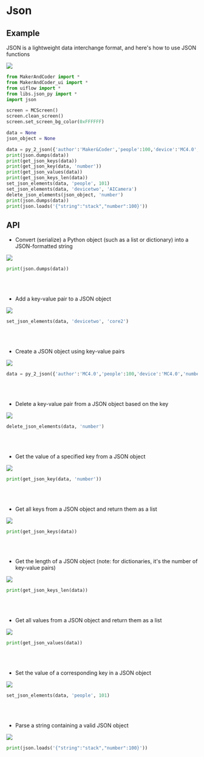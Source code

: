 # Json

## Example

JSON is a lightweight data interchange format, and here's how to use JSON functions


<img class="blockly_svg" src="https://makerandcoder.com/MCLab/blockly/generic/JSON/uiflow_block_example.svg"> 

```python
from MakerAndCoder import *
from MakerAndCoder_ui import *
from uiflow import *
from libs.json_py import *
import json

screen = MCScreen()
screen.clean_screen()
screen.set_screen_bg_color(0xFFFFFF)

data = None
json_object = None

data = py_2_json({'author':'Maker&Coder','people':100,'device':'MC4.0','number':'5'})
print(json.dumps(data))
print(get_json_keys(data))
print(get_json_key(data, 'number'))
print(get_json_values(data))
print(get_json_keys_len(data))
set_json_elements(data, 'people', 101)
set_json_elements(data, 'devicetwo', 'AICamera')
delete_json_elements(json_object, 'number')
print(json.dumps(data))
print(json.loads('{"string":"stack","number":100}'))
```

## API
- Convert (serialize) a Python object (such as a list or dictionary) into a JSON-formatted string
<img class="blockly_svg" src="https://makerandcoder.com/MCLab/blockly/generic/JSON/uiflow_block_dumps_json.svg"> 

```python
print(json.dumps(data))
```

<br><br>
- Add a key-value pair to a JSON object
<img class="blockly_svg" src="https://makerandcoder.com/MCLab/blockly/generic/JSON/uiflow_block_json_add_key_value.svg"> 

```python
set_json_elements(data, 'devicetwo', 'core2')
```

<br><br>
- Create a JSON object using key-value pairs
<img class="blockly_svg" src="https://makerandcoder.com/MCLab/blockly/generic/JSON/uiflow_block_json_create.svg"> 

```python
data = py_2_json({'author':'MC4.0','people':100,'device':'MC4.0','number':'5'})
```

<br><br>
- Delete a key-value pair from a JSON object based on the key
<img class="blockly_svg" src="https://makerandcoder.com/MCLab/blockly/generic/JSON/uiflow_block_json_del_key.svg"> 

```python
delete_json_elements(data, 'number')
```

<br><br>
- Get the value of a specified key from a JSON object
<img class="blockly_svg" src="https://makerandcoder.com/MCLab/blockly/generic/JSON/uiflow_block_json_get_key_value.svg"> 

```python
print(get_json_key(data, 'number'))
```

<br><br>
- Get all keys from a JSON object and return them as a list
<img class="blockly_svg" src="https://makerandcoder.com/MCLab/blockly/generic/JSON/uiflow_block_json_get_keys.svg"> 

```python
print(get_json_keys(data))
```

<br><br>
- Get the length of a JSON object (note: for dictionaries, it's the number of key-value pairs)
<img class="blockly_svg" src="https://makerandcoder.com/MCLab/blockly/generic/JSON/uiflow_block_json_get_keys_len.svg"> 

```python
print(get_json_keys_len(data))
```

<br><br>
- Get all values from a JSON object and return them as a list
<img class="blockly_svg" src="https://makerandcoder.com/MCLab/blockly/generic/JSON/uiflow_block_json_get_values.svg"> 

```python
print(get_json_values(data))
```

<br><br>
- Set the value of a corresponding key in a JSON object
<img class="blockly_svg" src="https://makerandcoder.com/MCLab/blockly/generic/JSON/uiflow_block_json_set_key_value.svg"> 

```python
set_json_elements(data, 'people', 101)
```

<br><br>
- Parse a string containing a valid JSON object
<img class="blockly_svg" src="https://makerandcoder.com/MCLab/blockly/generic/JSON/uiflow_block_variables_set.svg"> 

```python
print(json.loads('{"string":"stack","number":100}'))
```


